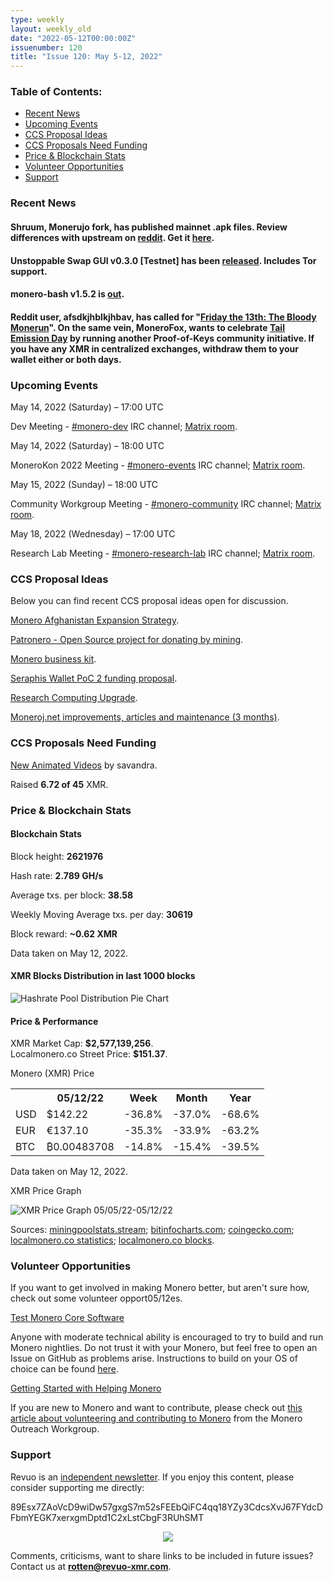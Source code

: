 ```yaml
---
type: weekly
layout: weekly_old
date: "2022-05-12T00:00:00Z"
issuenumber: 120
title: "Issue 120: May 5-12, 2022"
---
```


<h3>Table of Contents:</h3>
<ul class="contents">
    <li><a href="#news">Recent News</a></li>
    <li><a href="#events">Upcoming Events</a></li>
    <li><a href="#ideas">CCS Proposal Ideas</a></li>
    <li><a href="#proposals">CCS Proposals Need Funding</a></li>
    <li><a href="#stats">Price & Blockchain Stats</a></li>
    <li><a href="#volunteer">Volunteer Opportunities</a></li>
    <li><a href="#support">Support</a></li>
</ul>

<h3 id="news">Recent News</h3>

<div class="newsbyte">
    <h4>Shruum, Monerujo fork, has published mainnet .apk files. Review differences with upstream on <a href="https://teddit.adminforge.de/r/Monero/comments/ujwiag/shruum_wallet_mainnet_apk_released_a_monerujo/" target="_blank">reddit</a>. Get it <a href="https://mayumi.one/" target="_blank">here</a>.</h4>
</div>

<div class="newsbyte">
    <h4>Unstoppable Swap GUI v0.3.0 [Testnet] has been <a href="https://github.com/UnstoppableSwap/unstoppableswap-gui/releases/tag/v0.3.0" target="_blank">released</a>. Includes Tor support.</h4>
</div>

<div class="newsbyte">
    <h4>monero-bash v1.5.2 is <a href="https://github.com/hinto-janaiyo/monero-bash/releases/tag/v1.5.2" target="_blank">out</a>.</h4>
</div>

<div class="newsbyte">
    <h4>Reddit user, afsdkjhblkjhbav, has called for "<a href="https://teddit.adminforge.de/r/Monero/comments/unyuqw/friday_the_13th_the_bloody_monerun/" target="_blank">Friday the 13th: The Bloody Monerun</a>". On the same vein, MoneroFox, wants to celebrate <a href="https://teddit.adminforge.de/r/Monero/comments/unaifx/monerorun2_tail_emission_day_june_8th_celebration/" target="_blank">Tail Emission Day</a> by running another Proof-of-Keys community initiative. If you have any XMR in centralized exchanges, withdraw them to your wallet either or both days.</h4>
</div>

<h3 id="events">Upcoming Events</h3>

<div class="event">
    <p class="date" markdown="1">May 14, 2022 (Saturday) – 17:00 UTC</p>
    <p markdown="1">Dev Meeting - <a href="irc://irc.libera.chat/#monero-dev" target="_blank">#monero-dev</a> IRC channel; <a href="https://matrix.to/#/#monero-dev:monero.social" target="_blank">Matrix room</a>.</p>
</div>

<div class="event">
    <p class="date" markdown="1">May 14, 2022 (Saturday) – 18:00 UTC</p>
    <p markdown="1">MoneroKon 2022 Meeting - <a href="irc://irc.libera.chat/#monero-events" target="_blank">#monero-events</a> IRC channel; <a href="https://matrix.to/#/#monero-events:monero.social" target="_blank">Matrix room</a>.</p>
</div>

<div class="event">
    <p class="date" markdown="1">May 15, 2022 (Sunday) – 18:00 UTC</p>
    <p markdown="1">Community Workgroup Meeting - <a href="irc://irc.libera.chat/#monero-community" target="_blank">#monero-community</a> IRC channel; <a href="https://matrix.to/#/#monero-community:monero.social" target="_blank">Matrix room</a>.</p>
</div>

<div class="event">
    <p class="date" markdown="1">May 18, 2022 (Wednesday) – 17:00 UTC</p>
    <p markdown="1">Research Lab Meeting - <a href="irc://irc.libera.chat/#monero-research-lab" target="_blank">#monero-research-lab</a> IRC channel; <a href="https://matrix.to/#/#monero-research-lab:monero.social" target="_blank">Matrix room</a>.</p>
</div>

<h3 id="ideas">CCS Proposal Ideas</h3>

<p>Below you can find recent CCS proposal ideas open for discussion.</p>

<div class="proposal">
<p><a href="https://repo.getmonero.org/monero-project/ccs-proposals/-/merge_requests/282" target="_blank">Monero Afghanistan Expansion Strategy</a>.</p>
</div>

<div class="proposal">
<p><a href="https://repo.getmonero.org/monero-project/ccs-proposals/-/merge_requests/310" target="_blank">Patronero - Open Source project for donating by mining</a>.</p>
</div>

<div class="proposal">
<p><a href="https://repo.getmonero.org/monero-project/ccs-proposals/-/merge_requests/311" target="_blank">Monero business kit</a>.</p>
</div>

<div class="proposal">
<p><a href="https://repo.getmonero.org/monero-project/ccs-proposals/-/merge_requests/314" target="_blank">Seraphis Wallet PoC 2 funding proposal</a>.</p>
</div>

<div class="proposal">
<p><a href="https://repo.getmonero.org/monero-project/ccs-proposals/-/merge_requests/317" target="_blank">Research Computing Upgrade</a>.</p>
</div>

<div class="proposal">
<p><a href="https://repo.getmonero.org/monero-project/ccs-proposals/-/merge_requests/318" target="_blank">Moneroj.net improvements, articles and maintenance (3 months)</a>.</p>
</div>

<h3 id="proposals">CCS Proposals Need Funding</h3>

<div class="proposal">
    <p><a href="https://ccs.getmonero.org/proposals/savandra-videos-for-monero.html" target="_blank">New Animated Videos</a> by savandra.</p>
    <p>Raised <b>6.72 of 45</b> XMR.</p>
</div>

<h3 id="stats">Price & Blockchain Stats</h3>

<h4 class="stat">Blockchain Stats</h4>

<div class="bcstats">
    <p>Block height: <b>2621976</b></p>
    <p>Hash rate: <b>2.789 GH/s</b></p>
    <p>Average txs. per block: <b>38.58</b></p>
    <p>Weekly Moving Average txs. per day: <b>30619</b></p>
    <p>Block reward: <b>~0.62 XMR</b></p>
</div>
<p class="note">Data taken on May 12, 2022.</p>

<h4 class="stat">XMR Blocks Distribution in last 1000 blocks</h4>
<p><img src="/img/hashrate-pool-distribution-0512.png" alt="Hashrate Pool Distribution Pie Chart"/></p>

<h4 class="stat" id="price-stat">Price & Performance</h4>

<div class="price-intro">XMR Market Cap: <b>$2,577,139,256</b>.<br/>Localmonero.co Street Price: <b>$151.37</b>.</div>

<p class="table-title">Monero (XMR) Price</p>
<table class="price-table">
  <tr class="row1">
    <th></th>
    <th>05/12/22</th>
    <th>Week</th>
    <th>Month</th>
    <th>Year</th>
  </tr>
  <tr>
    <td data-th="XMR to">USD</td>
    <td data-th="05/12/22">$142.22</td>
    <td data-th="Week" class="red">-36.8%</td>
    <td data-th="Month" class="red">-37.0%</td>
    <td data-th="Year" class="red">-68.6%</td>
  </tr>
  <tr class="row3">
    <td data-th="XMR to">EUR</td>
    <td data-th="05/12/22">€137.10</td>
    <td data-th="Week" class="red">-35.3%</td>
    <td data-th="Month" class="red">-33.9%</td>
    <td data-th="Year" class="red">-63.2%</td>
  </tr>
  <tr>
    <td data-th="XMR to">BTC</td>
    <td data-th="05/12/22">₿0.00483708</td>
    <td data-th="Week" class="red">-14.8%</td>
    <td data-th="Month" class="red">-15.4%</td>
    <td data-th="Year" class="red">-39.5%</td>
  </tr>
</table>
<p class="note">Data taken on May 12, 2022.</p>

<p class="table-title">XMR Price Graph</p>

![XMR Price Graph 05/05/22-05/12/22](/img/weekly-chart-0512.png "XMR Price Graph 05/05/22-05/12/22") 

Sources: <a href="https://miningpoolstats.stream/monero" target="_blank">miningpoolstats.stream</a>; <a href="https://bitinfocharts.com/monero/" target="_blank">bitinfocharts.com</a>; <a href="https://www.coingecko.com/en/coins/monero" target="_blank">coingecko.com</a>; <a href="https://localmonero.co/statistics" target="_blank">localmonero.co statistics</a>; <a href="https://localmonero.co/blocks" target="_blank">localmonero.co blocks</a>.

<h3 id="volunteer">Volunteer Opportunities</h3>

<p>If you want to get involved in making Monero better, but aren't sure how, check out some volunteer opport05/12es.</p>

<div class="newsbyte">
    <p class="date"><a href="https://github.com/monero-project/monero" target="_blank">Test Monero Core Software</a></p>
    <p>Anyone with moderate technical ability is encouraged to try to build and run Monero nightlies. Do not trust it with your Monero, but feel free to open an Issue on GitHub as problems arise. Instructions to build on your OS of choice can be found <a href="https://github.com/monero-project/monero#compiling-monero-from-source" target="_blank">here</a>. </p>
</div>

<div class="newsbyte">
    <p class="date"><a href="https://github.com/monero-project/monero" target="_blank">Getting Started with Helping Monero</a></p>
    <p>If you are new to Monero and want to contribute, please check out <a href="https://www.monerooutreach.org/stories/getting-started-helping-monero.php" target="_blank">this article about volunteering and contributing to Monero</a> from the Monero Outreach Workgroup. </p>
</div>

<h3 id="support">Support</h3>

<p markdown="1">Revuo is an <a href="https://revuo-xmr.com/support/">independent newsletter</a>. If you enjoy this content, please consider supporting me directly:</p>

<p class="address" markdown="1">89Esx7ZAoVcD9wiDw57gxgS7m52sFEEbQiFC4qq18YZy3CdcsXvJ67FYdcDFbmYEGK7xerxgmDptd1C2xLstCbgF3RUhSMT</p>

<p><center><a href="monero:89Esx7ZAoVcD9wiDw57gxgS7m52sFEEbQiFC4qq18YZy3CdcsXvJ67FYdcDFbmYEGK7xerxgmDptd1C2xLstCbgF3RUhSMT" class="qr"><img src="/img/donate-monero.jpg" style="max-width: 200px;"/></a></center></p>

Comments, criticisms, want to share links to be included in future issues? Contact us at **rotten@revuo-xmr.com**.